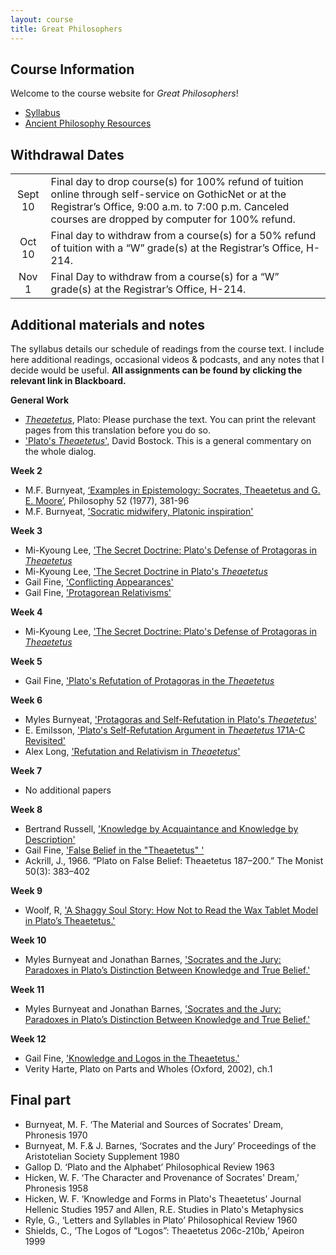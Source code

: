 ```yaml
---
layout: course
title: Great Philosophers
---
```





## Course Information

Welcome to the course website for *Great Philosophers*! 

+ [Syllabus](Syllabus.pdf)
+ [Ancient Philosophy Resources](resources)


## Withdrawal Dates

|         	 |     | 
| :-------------: | ------------- | 
| Sept 10 | Final day to drop course(s) for 100% refund of tuition online through self-service on GothicNet or at the Registrar’s Office, 9:00 a.m. to 7:00 p.m. Canceled courses are dropped by computer for 100% refund. |
| Oct 10 | Final day to withdraw from a course(s) for a 50% refund of tuition with a “W” grade(s) at the Registrar’s Office, H-214. |
| Nov 1  | Final Day to withdraw from a course(s) for a “W” grade(s) at the Registrar’s Office, H-214.|


## Additional materials and notes

The syllabus details our schedule of readings from the course text. I include here additional readings, occasional videos & podcasts, and any notes that I decide would be useful. **All assignments can be found by clicking the relevant link in Blackboard.**

**General Work**

+ [*Theaetetus*](/reading/Theaetetus.pdf), Plato: Please purchase the text. You can print the relevant pages from this translation before you do so.
+ ['Plato's *Theaetetus*',](reading/Bostock.pdf) David Bostock. This is a general commentary on the whole dialog. 


**Week 2**

+	M.F. Burnyeat, [‘Examples in Epistemology: Socrates, Theaetetus and G. E. Moore’](reading/examples.pdf), Philosophy 52 (1977), 381-96
+   M.F. Burnyeat, ['Socratic midwifery, Platonic inspiration'](reading/midwife.pdf) 


**Week 3**

+ Mi-Kyoung Lee, ['The Secret Doctrine: Plato's Defense of Protagoras in *Theaetetus*](reading/secret.pdf)
+ Mi-Kyoung Lee, ['The Secret Doctrine in Plato's *Theaetetus*](reading/secret1.pdf)
+ Gail Fine, ['Conflicting Appearances'](/reading/fineconf.pdf)
+ Gail Fine, ['Protagorean Relativisms'](/reading/fineprotrel.pdf)

**Week 4**
+ Mi-Kyoung Lee, ['The Secret Doctrine: Plato's Defense of Protagoras in *Theaetetus*](reading/secret.pdf)

**Week 5**

+ Gail Fine, ['Plato's Refutation of Protagoras in the *Theaetetus*](reading/fineref.pdf)

**Week 6**

+ Myles Burnyeat, ['Protagoras and Self-Refutation in Plato's *Theaetetus*'](reading/bursr.pdf)
+ E. Emilsson, ['Plato's Self-Refutation Argument in *Theaetetus* 171A-C Revisited'](reading/emil.pdf)
+ Alex Long, ['Refutation and Relativism in *Theaetetus*'](reading/long.pdf)

**Week 7**

+ No additional papers

**Week 8**

+ Bertrand Russell, ['Knowledge by Acquaintance and Knowledge by Description'](reading/ber.pdf)
+ Gail Fine, ['False Belief in the "Theaetetus" '](reading/finefalsebel.pdf)
+ Ackrill, J., 1966. “Plato on False Belief: Theaetetus 187–200.” The Monist 50(3): 383–402

**Week 9**

+ Woolf, R, ['A Shaggy Soul Story: How Not to Read the Wax Tablet Model in Plato’s Theaetetus.'](reading/shaggy.pdf)


**Week 10**

+ Myles Burnyeat and Jonathan Barnes, ['Socrates and the Jury: Paradoxes in Plato’s Distinction Between Knowledge and True Belief.'](reading/burbar.pdf)

**Week 11**

+ Myles Burnyeat and Jonathan Barnes, ['Socrates and the Jury: Paradoxes in Plato’s Distinction Between Knowledge and True Belief.'](reading/burbar.pdf)

**Week 12**

+ Gail Fine, ['Knowledge and Logos in the Theaetetus.'](reading/fineknlo.pdf)
+ Verity Harte, Plato on Parts and Wholes (Oxford, 2002), ch.1



## Final part

+ Burnyeat, M. F. ‘The Material and Sources of Socrates' Dream, Phronesis 1970
+ Burnyeat, M. F.& J. Barnes, ‘Socrates and the Jury’ Proceedings of the Aristotelian Society Supplement 1980
+ Gallop D. ‘Plato and the Alphabet’ Philosophical Review 1963
+ Hicken, W. F. ‘The Character and Provenance of Socrates' Dream,’ Phronesis 1958
+ Hicken, W. F. ‘Knowledge and Forms in Plato's Theaetetus’ Journal Hellenic Studies 1957 and Allen, R.E. Studies in Plato's Metaphysics
+ Ryle, G., ‘Letters and Syllables in Plato’ Philosophical Review 1960
+ Shields, C., ‘The Logos of ”Logos”: Theaetetus 206c-210b,’ Apeiron 1999